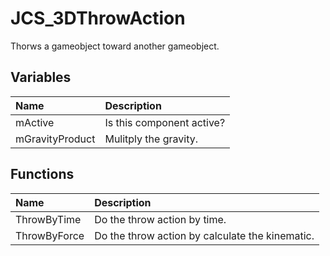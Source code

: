 # JCS_3DThrowAction

Thorws a gameobject toward another gameobject.

## Variables

| Name            | Description               |
|:----------------|:--------------------------|
| mActive         | Is this component active? |
| mGravityProduct | Mulitply the gravity.     |

## Functions

| Name         | Description                                     |
|:-------------|:------------------------------------------------|
| ThrowByTime  | Do the throw action by time.                    |
| ThrowByForce | Do the throw action by calculate the kinematic. |
